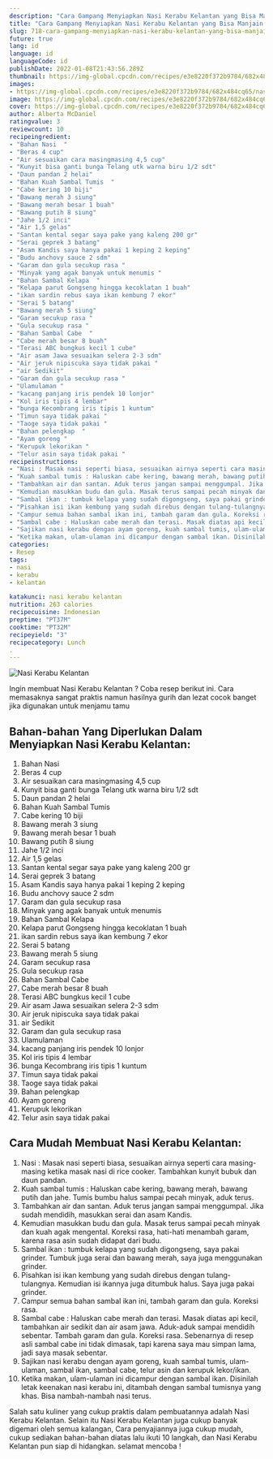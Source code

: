 ```yaml
---
description: "Cara Gampang Menyiapkan Nasi Kerabu Kelantan yang Bisa Manjain Lidah"
title: "Cara Gampang Menyiapkan Nasi Kerabu Kelantan yang Bisa Manjain Lidah"
slug: 718-cara-gampang-menyiapkan-nasi-kerabu-kelantan-yang-bisa-manjain-lidah
future: true
lang: id
language: id
languageCode: id
publishDate: 2022-01-08T21:43:56.289Z 
thumbnail: https://img-global.cpcdn.com/recipes/e3e8220f372b9784/682x484cq65/nasi-kerabu-kelantan-foto-resep-utama.png
images:
- https://img-global.cpcdn.com/recipes/e3e8220f372b9784/682x484cq65/nasi-kerabu-kelantan-foto-resep-utama.png
image: https://img-global.cpcdn.com/recipes/e3e8220f372b9784/682x484cq65/nasi-kerabu-kelantan-foto-resep-utama.png
cover: https://img-global.cpcdn.com/recipes/e3e8220f372b9784/682x484cq65/nasi-kerabu-kelantan-foto-resep-utama.png
author: Alberta McDaniel
ratingvalue: 3
reviewcount: 10
recipeingredient:
- "Bahan Nasi  "
- "Beras 4 cup"
- "Air sesuaikan cara masingmasing 4,5 cup"
- "Kunyit bisa ganti bunga Telang utk warna biru 1/2 sdt"
- "Daun pandan 2 helai"
- "Bahan Kuah Sambal Tumis  "
- "Cabe kering 10 biji"
- "Bawang merah 3 siung"
- "Bawang merah besar 1 buah"
- "Bawang putih 8 siung"
- "Jahe 1/2 inci"
- "Air 1,5 gelas"
- "Santan kental segar saya pake yang kaleng 200 gr"
- "Serai geprek 3 batang"
- "Asam Kandis saya hanya pakai 1 keping 2 keping"
- "Budu anchovy sauce 2 sdm"
- "Garam dan gula secukup rasa "
- "Minyak yang agak banyak untuk menumis "
- "Bahan Sambal Kelapa  "
- "Kelapa parut Gongseng hingga kecoklatan 1 buah"
- "ikan sardin rebus saya ikan kembung 7 ekor"
- "Serai 5 batang"
- "Bawang merah 5 siung"
- "Garam secukup rasa "
- "Gula secukup rasa "
- "Bahan Sambal Cabe  "
- "Cabe merah besar 8 buah"
- "Terasi ABC bungkus kecil 1 cube"
- "Air asam Jawa sesuaikan selera 2-3 sdm"
- "Air jeruk nipiscuka saya tidak pakai "
- "air Sedikit"
- "Garam dan gula secukup rasa "
- "Ulamulaman "
- "kacang panjang iris pendek 10 lonjor"
- "Kol iris tipis 4 lembar"
- "bunga Kecombrang iris tipis 1 kuntum"
- "Timun saya tidak pakai "
- "Taoge saya tidak pakai "
- "Bahan pelengkap  "
- "Ayam goreng "
- "Kerupuk lekorikan "
- "Telur asin saya tidak pakai "
recipeinstructions:
- "Nasi : Masak nasi seperti biasa, sesuaikan airnya seperti cara masing-masing ketika masak nasi di rice cooker. Tambahkan kunyit bubuk dan daun pandan."
- "Kuah sambal tumis : Haluskan cabe kering, bawang merah, bawang putih dan jahe. Tumis bumbu halus sampai pecah minyak, aduk terus."
- "Tambahkan air dan santan. Aduk terus jangan sampai menggumpal. Jika sudah mendidih, masukkan serai dan asam Kandis."
- "Kemudian masukkan budu dan gula. Masak terus sampai pecah minyak dan kuah agak mengental. Koreksi rasa, hati-hati menambah garam, karena rasa asin sudah didapat dari budu."
- "Sambal ikan : tumbuk kelapa yang sudah digongseng, saya pakai grinder. Tumbuk juga serai dan bawang merah, saya juga menggunakan grinder."
- "Pisahkan isi ikan kembung yang sudah direbus dengan tulang-tulangnya. Kemudian isi ikannya juga ditumbuk halus. Saya juga pakai grinder."
- "Campur semua bahan sambal ikan ini, tambah garam dan gula. Koreksi rasa."
- "Sambal cabe : Haluskan cabe merah dan terasi. Masak diatas api kecil, tambahkan air sedikit dan air asam jawa. Aduk-aduk sampai mendidih sebentar. Tambah garam dan gula. Koreksi rasa. Sebenarnya di resep asli sambal cabe ini tidak dimasak, tapi karena saya mau simpan lama, jadi saya masak sebentar."
- "Sajikan nasi kerabu dengan ayam goreng, kuah sambal tumis, ulam-ulaman, sambal ikan, sambal cabe, telur asin dan kerupuk lekor/ikan."
- "Ketika makan, ulam-ulaman ini dicampur dengan sambal ikan. Disinilah letak keenakan nasi kerabu ini, ditambah dengan sambal tumisnya yang khas. Bisa nambah-nambah nasi terus."
categories:
- Resep
tags:
- nasi
- kerabu
- kelantan

katakunci: nasi kerabu kelantan 
nutrition: 263 calories
recipecuisine: Indonesian
preptime: "PT37M"
cooktime: "PT32M"
recipeyield: "3"
recipecategory: Lunch
. 
---
```



![Nasi Kerabu Kelantan](https://img-global.cpcdn.com/recipes/e3e8220f372b9784/682x484cq65/nasi-kerabu-kelantan-foto-resep-utama.png)

Ingin membuat Nasi Kerabu Kelantan ? Coba resep berikut ini. Cara memasaknya sangat praktis namun hasilnya gurih dan lezat cocok banget jika digunakan untuk menjamu tamu

<!--inarticleads1-->

## Bahan-bahan Yang Diperlukan Dalam Menyiapkan Nasi Kerabu Kelantan:

1. Bahan Nasi  
1. Beras 4 cup
1. Air sesuaikan cara masingmasing 4,5 cup
1. Kunyit bisa ganti bunga Telang utk warna biru 1/2 sdt
1. Daun pandan 2 helai
1. Bahan Kuah Sambal Tumis  
1. Cabe kering 10 biji
1. Bawang merah 3 siung
1. Bawang merah besar 1 buah
1. Bawang putih 8 siung
1. Jahe 1/2 inci
1. Air 1,5 gelas
1. Santan kental segar saya pake yang kaleng 200 gr
1. Serai geprek 3 batang
1. Asam Kandis saya hanya pakai 1 keping 2 keping
1. Budu anchovy sauce 2 sdm
1. Garam dan gula secukup rasa 
1. Minyak yang agak banyak untuk menumis 
1. Bahan Sambal Kelapa  
1. Kelapa parut Gongseng hingga kecoklatan 1 buah
1. ikan sardin rebus saya ikan kembung 7 ekor
1. Serai 5 batang
1. Bawang merah 5 siung
1. Garam secukup rasa 
1. Gula secukup rasa 
1. Bahan Sambal Cabe  
1. Cabe merah besar 8 buah
1. Terasi ABC bungkus kecil 1 cube
1. Air asam Jawa sesuaikan selera 2-3 sdm
1. Air jeruk nipiscuka saya tidak pakai 
1. air Sedikit
1. Garam dan gula secukup rasa 
1. Ulamulaman 
1. kacang panjang iris pendek 10 lonjor
1. Kol iris tipis 4 lembar
1. bunga Kecombrang iris tipis 1 kuntum
1. Timun saya tidak pakai 
1. Taoge saya tidak pakai 
1. Bahan pelengkap  
1. Ayam goreng 
1. Kerupuk lekorikan 
1. Telur asin saya tidak pakai 



<!--inarticleads2-->

## Cara Mudah Membuat Nasi Kerabu Kelantan:

1. Nasi : Masak nasi seperti biasa, sesuaikan airnya seperti cara masing-masing ketika masak nasi di rice cooker. Tambahkan kunyit bubuk dan daun pandan.
1. Kuah sambal tumis : Haluskan cabe kering, bawang merah, bawang putih dan jahe. Tumis bumbu halus sampai pecah minyak, aduk terus.
1. Tambahkan air dan santan. Aduk terus jangan sampai menggumpal. Jika sudah mendidih, masukkan serai dan asam Kandis.
1. Kemudian masukkan budu dan gula. Masak terus sampai pecah minyak dan kuah agak mengental. Koreksi rasa, hati-hati menambah garam, karena rasa asin sudah didapat dari budu.
1. Sambal ikan : tumbuk kelapa yang sudah digongseng, saya pakai grinder. Tumbuk juga serai dan bawang merah, saya juga menggunakan grinder.
1. Pisahkan isi ikan kembung yang sudah direbus dengan tulang-tulangnya. Kemudian isi ikannya juga ditumbuk halus. Saya juga pakai grinder.
1. Campur semua bahan sambal ikan ini, tambah garam dan gula. Koreksi rasa.
1. Sambal cabe : Haluskan cabe merah dan terasi. Masak diatas api kecil, tambahkan air sedikit dan air asam jawa. Aduk-aduk sampai mendidih sebentar. Tambah garam dan gula. Koreksi rasa. Sebenarnya di resep asli sambal cabe ini tidak dimasak, tapi karena saya mau simpan lama, jadi saya masak sebentar.
1. Sajikan nasi kerabu dengan ayam goreng, kuah sambal tumis, ulam-ulaman, sambal ikan, sambal cabe, telur asin dan kerupuk lekor/ikan.
1. Ketika makan, ulam-ulaman ini dicampur dengan sambal ikan. Disinilah letak keenakan nasi kerabu ini, ditambah dengan sambal tumisnya yang khas. Bisa nambah-nambah nasi terus.




Salah satu kuliner yang cukup praktis dalam pembuatannya adalah  Nasi Kerabu Kelantan. Selain itu  Nasi Kerabu Kelantan  juga cukup banyak digemari oleh semua kalangan, Cara penyajiannya juga cukup mudah, cukup sediakan bahan-bahan diatas lalu ikuti 10 langkah, dan  Nasi Kerabu Kelantan  pun siap di hidangkan. selamat mencoba !
